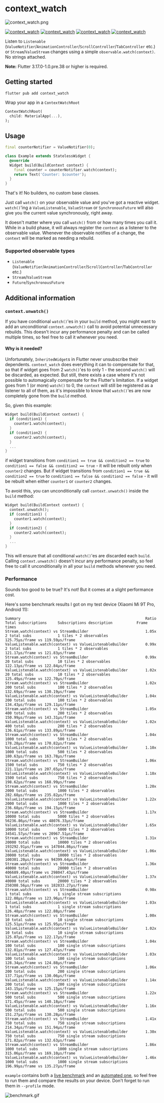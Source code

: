 # context_watch

![context_watch.png](https://github.com/s0nerik/context_watch/raw/main/doc/context_watch.png)

[![context_watch](https://img.shields.io/pub/v/context_watch)](https://pub.dev/packages/context_watch)
[![context_watch](https://img.shields.io/pub/likes/context_watch)](https://pub.dev/packages/context_watch)
[![context_watch](https://img.shields.io/pub/points/context_watch)](https://pub.dev/packages/context_watch)
[![context_watch](https://img.shields.io/pub/popularity/context_watch)](https://pub.dev/packages/context_watch)

Listen to `Listenable` (`ValueNotifier`/`AnimationController`/`ScrollController`/`TabController` etc.) or `Stream`/`ValueStream` changes using a simple `observable.watch(context)`. No strings attached.

**Note:** Flutter 3.17.0-1.0.pre.38 or higher is required.

## Getting started

```shell
flutter pub add context_watch
```

Wrap your app in a `ContextWatchRoot`
```dart
ContextWatchRoot(
  child: MaterialApp(...),
);
```

## Usage

```dart
final counterNotifier = ValueNotifier(0);

class Example extends StatelessWidget {
  @override
  Widget build(BuildContext context) {
    final counter = counterNotifier.watch(context);
    return Text('Counter: $counter');
  }
}
```

That's it! No builders, no custom base classes.

Just call `watch()` on your observable value and you've got a reactive widget. `watch()`'ing a `ValueListenable`,
`ValueStream` or `SynchronousFuture` will also give you the current value synchronously, right away.

It doesn't matter where you call `watch()` from or how many times you call it. While in a build phase, it will
always register the `context` as a listener to the observable value. Whenever the observable notifies of a change,
the `context` will be marked as needing a rebuild.

### Supported observable types

- `Listenable` (`ValueNotifier`/`AnimationController`/`ScrollController`/`TabController` etc.)
- `Stream`/`ValueStream`
- `Future`/`SynchronousFuture`

## Additional information

### `context.unwatch()`

If you have conditional `watch()`'es in your `build` method, you might want to add an unconditional `context.unwatch()`
call to avoid potential unnecessary rebuilds. This doesn't incur any performance penalty and can be called multiple
times, so feel free to call it whenever you need.

#### Why is it needed?

Unfortunately, `InheritedWidget`s in Flutter never unsubscribe their dependents. `context_watch` does everything it can
to compensate for that, so that if widget goes from 2 `watch()`'es to only 1 - the second `watch()` will be
discarded, as expected. But still, there exists a case where it's not possible to automagically compensate for the
Flutter's limitation. If a widget goes from 1 (or more) `watch()` to 0, the `context` will still be registered as a
listener to all of them, as it's impossible to know that `watch()`'es are now completely gone from the `build` method.

So, given this example:
```dart
Widget build(BuildContext context) {
  if (condition1) {
    counter1.watch(context);
  }
  if (condition2) {
    counter2.watch(context);
  }
  ...
}
```
if widget transitions from `condition1 == true && condition2 == true` to `condition1 == false && condition2 == true` - it
will be rebuilt only when `counter2` changes. But if widget transitions from `condition1 == true && condition2 == true` to
`condition1 == false && condition2 == false` - it will be rebuilt when either `counter1` or `counter2` changes.

To avoid this, you can unconditionally call `context.unwatch()` inside the `build` method:
```dart
Widget build(BuildContext context) {
  context.unwatch();
  if (condition1) {
    counter1.watch(context);
  }
  if (condition2) {
    counter2.watch(context);
  }
  ...
}
```
This will ensure that all conditional `watch()`'es are discarded each `build`. Calling `context.unwatch()` doesn't
incur any performance penalty, so feel free to call it unconditionally in all your `build` methods whenever you need.

### Performance

Sounds too good to be true? It's not! But it comes at a slight performance cost.

Here's some benchmark results I got on my test device (Xiaomi Mi 9T Pro, Android 11):
```
Summary                                                         Ratio      Total subscriptions     Subscriptions description           Frame times                               
Stream.watch(context) vs StreamBuilder                          1.05x      2 total subs            1 tiles * 2 observables             125.75μs/frame vs 119.59μs/frame          
ValueListenable.watch(context) vs ValueListenableBuilder        0.99x      2 total subs            1 tiles * 2 observables             121.17μs/frame vs 121.83μs/frame          
Stream.watch(context) vs StreamBuilder                          0.99x      20 total subs           10 tiles * 2 observables            122.13μs/frame vs 122.84μs/frame          
ValueListenable.watch(context) vs ValueListenableBuilder        1.02x      20 total subs           10 tiles * 2 observables            125.49μs/frame vs 122.70μs/frame          
Stream.watch(context) vs StreamBuilder                          1.02x      200 total subs          100 tiles * 2 observables           132.69μs/frame vs 130.19μs/frame          
ValueListenable.watch(context) vs ValueListenableBuilder        1.04x      200 total subs          100 tiles * 2 observables           134.43μs/frame vs 129.11μs/frame          
Stream.watch(context) vs StreamBuilder                          1.05x      400 total subs          200 tiles * 2 observables           150.99μs/frame vs 143.31μs/frame          
ValueListenable.watch(context) vs ValueListenableBuilder        1.02x      400 total subs          200 tiles * 2 observables           136.61μs/frame vs 133.89μs/frame          
Stream.watch(context) vs StreamBuilder                          1.04x      1000 total subs         500 tiles * 2 observables           178.28μs/frame vs 170.82μs/frame          
ValueListenable.watch(context) vs ValueListenableBuilder        1.10x      1000 total subs         500 tiles * 2 observables           180.63μs/frame vs 163.78μs/frame          
Stream.watch(context) vs StreamBuilder                          1.06x      1500 total subs         750 tiles * 2 observables           221.11μs/frame vs 207.65μs/frame          
ValueListenable.watch(context) vs ValueListenableBuilder        1.18x      1500 total subs         750 tiles * 2 observables           198.62μs/frame vs 168.99μs/frame          
Stream.watch(context) vs StreamBuilder                          1.20x      2000 total subs         1000 tiles * 2 observables          282.68μs/frame vs 235.82μs/frame          
ValueListenable.watch(context) vs ValueListenableBuilder        1.22x      2000 total subs         1000 tiles * 2 observables          236.68μs/frame vs 194.15μs/frame          
Stream.watch(context) vs StreamBuilder                          1.17x      10000 total subs        5000 tiles * 2 observables          56236.86μs/frame vs 48076.33μs/frame      
ValueListenable.watch(context) vs ValueListenableBuilder        1.65x      10000 total subs        5000 tiles * 2 observables          34541.57μs/frame vs 20967.51μs/frame      
Stream.watch(context) vs StreamBuilder                          1.31x      20000 total subs        10000 tiles * 2 observables         193292.91μs/frame vs 147844.86μs/frame    
ValueListenable.watch(context) vs ValueListenableBuilder        1.06x      20000 total subs        10000 tiles * 2 observables         100301.20μs/frame vs 94399.64μs/frame     
Stream.watch(context) vs StreamBuilder                          1.36x      40000 total subs        20000 tiles * 2 observables         406689.40μs/frame vs 298047.43μs/frame    
ValueListenable.watch(context) vs ValueListenableBuilder        1.37x      40000 total subs        20000 tiles * 2 observables         250308.56μs/frame vs 182833.27μs/frame    
Stream.watch(context) vs StreamBuilder                          0.98x      1 total subs            1 single stream subscriptions       122.08μs/frame vs 123.96μs/frame          
ValueListenable.watch(context) vs ValueListenableBuilder        1.03x      1 total subs            1 single stream subscriptions       126.48μs/frame vs 122.88μs/frame          
Stream.watch(context) vs StreamBuilder                          1.00x      10 total subs           10 single stream subscriptions      125.51μs/frame vs 125.95μs/frame          
ValueListenable.watch(context) vs ValueListenableBuilder        1.02x      10 total subs           10 single stream subscriptions      125.07μs/frame vs 122.17μs/frame          
Stream.watch(context) vs StreamBuilder                          1.04x      100 total subs          100 single stream subscriptions     132.01μs/frame vs 127.47μs/frame          
ValueListenable.watch(context) vs ValueListenableBuilder        1.03x      100 total subs          100 single stream subscriptions     128.34μs/frame vs 124.88μs/frame          
Stream.watch(context) vs StreamBuilder                          1.06x      200 total subs          200 single stream subscriptions     137.71μs/frame vs 130.06μs/frame          
ValueListenable.watch(context) vs ValueListenableBuilder        1.14x      200 total subs          200 single stream subscriptions     143.15μs/frame vs 125.15μs/frame          
Stream.watch(context) vs StreamBuilder                          1.22x      500 total subs          500 single stream subscriptions     171.45μs/frame vs 140.18μs/frame          
ValueListenable.watch(context) vs ValueListenableBuilder        1.16x      500 total subs          500 single stream subscriptions     151.27μs/frame vs 130.28μs/frame          
Stream.watch(context) vs StreamBuilder                          1.41x      750 total subs          750 single stream subscriptions     214.34μs/frame vs 151.94μs/frame          
ValueListenable.watch(context) vs ValueListenableBuilder        1.30x      750 total subs          750 single stream subscriptions     171.82μs/frame vs 132.63μs/frame          
Stream.watch(context) vs StreamBuilder                          1.86x      1000 total subs         1000 single stream subscriptions    315.06μs/frame vs 169.10μs/frame          
ValueListenable.watch(context) vs ValueListenableBuilder        1.46x      1000 total subs         1000 single stream subscriptions    196.99μs/frame vs 135.27μs/frame
```

`example` contains both a [live benchmark](example/lib/benchmark_screen.dart) and an [automated one](example/test/stream_watch_benchmark.dart), so feel free to run them and compare the results on your device.
Don't forget to run them in `--profile` mode.

![benchmark.gif](https://github.com/s0nerik/context_watch/raw/main/doc/benchmark.gif)
